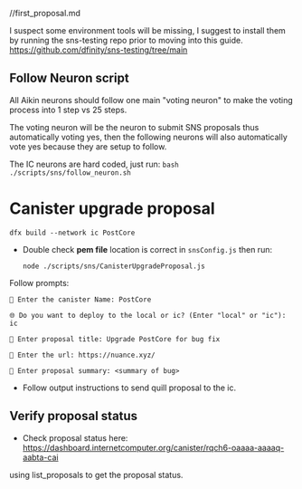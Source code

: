 //first_proposal.md

I suspect some environment tools will be missing, I suggest to install them by running the sns-testing repo prior to moving into this guide. https://github.com/dfinity/sns-testing/tree/main

## Follow Neuron script
All Aikin neurons should follow one main "voting neuron" to make the voting process into 1 step vs 25 steps. 

The voting neuron will be the neuron to submit SNS proposals thus automatically voting yes, then the following neurons will also automatically vote yes because they are setup to follow.

The IC neurons are hard coded, just run: 
`bash ./scripts/sns/follow_neuron.sh`

# Canister upgrade proposal

``` 
dfx build --network ic PostCore
```

* Double check **pem file** location is correct in `snsConfig.js` then run: 

    `node ./scripts/sns/CanisterUpgradeProposal.js`

Follow prompts: 
```
🔖 Enter the canister Name: PostCore

🌐 Do you want to deploy to the local or ic? (Enter "local" or "ic"): ic

🔖 Enter proposal title: Upgrade PostCore for bug fix

🔖 Enter the url: https://nuance.xyz/

🔖 Enter proposal summary: <summary of bug>
```
* Follow output instructions to send quill proposal to the ic.


## Verify proposal status
* Check proposal status here: https://dashboard.internetcomputer.org/canister/rqch6-oaaaa-aaaaq-aabta-cai

using list_proposals to get the proposal status.
